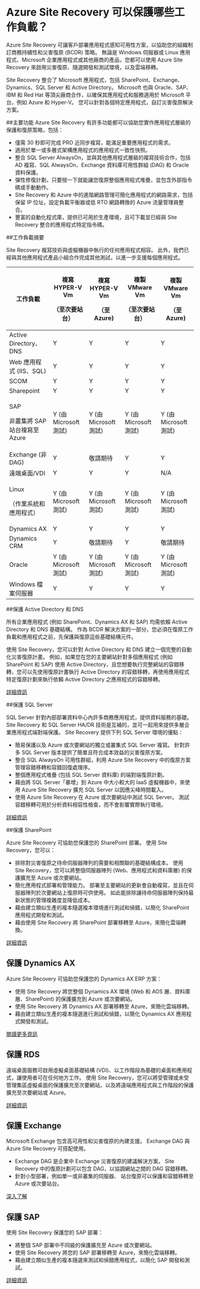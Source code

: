 <properties
    pageTitle="Azure Site Recovery 可以保護哪些工作負載？" 
    description="Azure Site Recovery 會透過協調將內部部署虛擬機器和實體伺服器複寫、容錯移轉及復原至 Azure 或次要內部部署網站，來保護您的工作負載和應用程式" 
    services="site-recovery" 
    documentationCenter="" 
    authors="rayne-wiselman" 
    manager="jwhit" 
    editor=""/>

<tags 
    ms.service="site-recovery" 
    ms.devlang="na"
    ms.topic="get-started-article"
    ms.tgt_pltfrm="na"
    ms.workload="storage-backup-recovery" 
    ms.date="12/01/2015" 
    ms.author="raynew"/>

# Azure Site Recovery 可以保護哪些工作負載？

Azure Site Recovery 可讓客戶部署應用程式感知可用性方案，以協助您的組織制訂商務持續性和災害復原 (BCDR) 策略。 無論是 Windows 伺服器或 Linux 應用程式、Microsoft 企業應用程式或其他廠商的產品，您都可以使用 Azure Site Recovery 來啟用災害復原、隨選開發和測試環境，以及雲端移轉。

Site Recovery 整合了 Microsoft 應用程式，包括 SharePoint、Exchange、Dynamics、SQL Server 和 Active Directory。 Microsoft 也與 Oracle、SAP、IBM 和 Red Hat 等頂尖廠商合作，以確保其應用程式和服務適用於 Microsoft 平台，例如 Azure 和 Hyper-V。 您可以針對各個特定應用程式，自訂災害復原解決方案。


##主要功能
Azure Site Recovery 有許多功能都可以協助您實作應用程式層級的保護和復原策略，包括： 

- 僅需 30 秒即可完成 PRO 近同步複寫，能滿足重要應用程式的需求。
- 適用於單一或多層式架構應用程式的應用程式一致性快照。
- 整合 SQL Server AlwaysOn，並與其他應用程式層級的複寫技術合作，包括 AD 複寫、SQL AlwaysOn、Exchange 資料庫可用性群組 (DAG) 和 Oracle 資料保護。
- 彈性修復計劃，只要按一下就能讓您復原整個應用程式堆疊，並包含外部指令碼或手動動作。 
- Site Recovery 和 Azure 中的進階網路管理可簡化應用程式的網路需求，包括保留 IP 位址，設定負載平衡器或低 RTO 網路轉換的 Azure 流量管理員整合。
-  豐富的自動化程式庫，提供已可用於生產環境，且可下載並已經與 Site Recovery 整合的應用程式特定指令碼。



##工作負載摘要

Site Recovery 複寫技術與虛擬機器中執行的任何應用程式相容。 此外，我們已經與其他應用程式產品小組合作完成其他測試，以進一步支援每個應用程式。

**工作負載** | <p>**複寫 HYPER-V Vm**</p> <p>**（至次要站台）**</p> | <p>**複寫 HYPER-V Vm**</p> <p>**（至 Azure)**</p> | <p>**複製 VMware Vm**</p> <p>**（至次要站台）**</p> | <p>**複製 VMware Vm**</p><p>**（至 Azure)**</p>
---|---|---|---|---
Active Directory、DNS | Y | Y | Y | Y 
Web 應用程式 (IIS、SQL) | Y | Y | Y | Y
SCOM | Y | Y | Y | Y
Sharepoint | Y | Y | Y | Y
<p>SAP</p><p>非叢集將 SAP 站台複寫至 Azure</p> | Y (由 Microsoft 測試) | Y (由 Microsoft 測試) | Y (由 Microsoft 測試) | Y (由 Microsoft 測試)
Exchange (非 DAG) | Y | 敬請期待 | Y | Y
遠端桌面/VDI | Y | Y | Y | N/A 
<p>Linux</p> <p>（作業系統和應用程式）</p> | Y (由 Microsoft 測試) | Y (由 Microsoft 測試) | Y (由 Microsoft 測試) | Y (由 Microsoft 測試) 
Dynamics AX | Y | Y | Y | Y
Dynamics CRM | Y | 敬請期待 | Y | 敬請期待
Oracle | Y (由 Microsoft 測試) | Y (由 Microsoft 測試) | Y (由 Microsoft 測試) | Y (由 Microsoft 測試)
Windows 檔案伺服器 | Y | Y | Y | Y

##保護 Active Directory 和 DNS

所有企業應用程式 (例如 SharePoint、Dynamics AX 和 SAP) 均需依賴 Active Directory 和 DNS 基礎結構。 作為 BCDR 解決方案的一部分，您必須在復原工作負載和應用程式之前，先保護與復原這些基礎結構元件。

使用 Site Recovery，您可以針對 Active Directory 和 DNS 建立一個完整的自動化災害復原計畫。 例如，如果您在您的主要網站針對多個應用程式 (例如 SharePoint 和 SAP) 使用 Active Directory，且您想要執行完整網站的容錯移轉，您可以先使用復原計畫執行 Active Directory 的容錯移轉，再使用應用程式特定復原計劃來執行依賴 Active Directory 之應用程式的容錯移轉。

[詳細資訊 ](http://aka.ms/asr-ad) 

##保護 SQL Server

SQL Server 針對內部部署資料中心內許多商務應用程式，提供資料服務的基礎。  Site Recovery 和 SQL Server HA/DR 技術是互補的，並可一起用來提供多層企業應用程式端對端保護。 Site Recovery 提供下列 SQL Server 環境的優點：

- 簡易保護以及 Azure 或次要網站的獨立或叢集式 SQL Server 複寫。 針對許多 SQL Server 版本提供了簡單且符合成本效益的災害復原方案。
- 整合 SQL AlwaysOn 可用性群組，利用 Azure Site Recovery 中的復原方案管理容錯移轉和容錯回復處理序。
- 整個應用程式堆疊 (包括 SQL Server 資料庫) 的端對端復原計劃。
- 藉由將 SQL Server「暴增」到 Azure 中大小較大的 IaaS 虛擬機器中，來使用 Azure Site Recovery 擴充 SQL Server 以因應尖峰時間載入。
- 使用 Azure Site Recovery 在 Azure 或次要網站中測試 SQL Server。 測試容錯移轉可用於分析資料相容性檢查，而不會影響實際執行環境。

[詳細資訊](http://aka.ms/asr-sql)

##保護 SharePoint

Azure Site Recovery 可協助您保護您的 SharePoint 部署。 使用 Site Recovery，您可以：

- 排除對災害復原之待命伺服器陣列的需要和相關聯的基礎結構成本。 使用 Site Recovery，您可以將整個伺服器陣列 (Web、應用程式和資料庫層) 的保護擴充至 Azure 或次要網站。
- 簡化應用程式部署和管理能力。 部署至主要網站的更新會自動複寫，並且在伺服器陣列於次要網站上復原時可供使用。 如此能排除讓待命伺服器陣列保持最新狀態的管理複雜度並降低成本。
- 藉由建立類似生產的複本隨選複本環境進行測試和偵錯，以簡化 SharePoint 應用程式開發和測試。
- 藉由使用 Site Recovery 將 SharePoint 部署移轉至 Azure，來簡化雲端轉換。

[詳細資訊](http://aka.ms/asr-sharepoint)


## 保護 Dynamics AX

Azure Site Recovery 可協助您保護您的 Dynamics AX ERP 方案： 

- 使用 Site Recovery 將您整個 Dynamics AX 環境 (Web 和 AOS 層、資料庫層、SharePoint) 的保護擴充到 Azure 或次要網站。
- 使用 Site Recovery 將 Dynamics AX 部署移轉至 Azure，來簡化雲端移轉。
- 藉由建立類似生產的複本隨選進行測試和偵錯，以簡化 Dynamics AX 應用程式開發和測試。

[閱讀更多資訊](http://aka.ms/asr-dynamics)

## 保護 RDS 
遠端桌面服務可啟用虛擬桌面基礎結構 (VDI)、以工作階段為基礎的桌面和應用程式，讓使用者可在任何地方工作。 使用 Site Recovery，您可以將受管理或未受管理集區虛擬桌面的保護擴充至次要網站，以及將遠端應用程式與工作階段的保護擴充至次要網站或 Azure。

[詳細資訊](http://aka.ms/asr-rds)


## 保護 Exchange

Microsoft Exchange 包含高可用性和災害復原的內建支援。 Exchange DAG 與 Azure Site Recovery 可搭配使用。

- Exchange DAG 是企業中 Exchange 災害復原的建議解決方案。  Site Recovery 中的復原計劃可以包含 DAG，以協調網站之間的 DAG 容錯移轉。
- 針對小型部署，例如單一或非叢集的伺服器、 站台復原可以保護和容錯移轉至 Azure 或次要站台。

[深入了解](http://aka.ms/asr-exchange)

## 保護 SAP

使用 Site Recovery 保護您的 SAP 部署： 

- 將整個 SAP 部署中不同級的保護擴充至 Azure 或次要網站。
- 使用 Site Recovery 將您的 SAP 部署移轉至 Azure，來簡化雲端移轉。
- 藉由建立類似生產的複本隨選來測試和偵錯應用程式，以簡化 SAP 開發和測試。

[詳細資訊](http://aka.ms/asr-sap)



